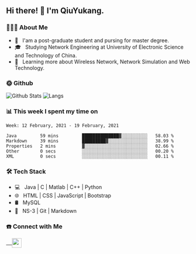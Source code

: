 <h2> Hi there! 👋 I'm QiuYukang.</h2>

<h3> 👨🏻‍💻 About Me </h3>

- 💼 &nbsp; I'am a post-graduate student and pursing for master degree.
- 🎓 &nbsp; Studying Network Engineering at University of Electronic Science and Technology of China.
- 🌱 &nbsp; Learning more about Wireless Network, Network Simulation and Web Technology.

<h3> 🌞 Github</h3>

![Github Stats](https://github-readme-stats-beta-lovat.vercel.app/api?username=QiuYukang&count_private=true&show_icons=true&hide=stars)
![Langs](https://github-readme-stats-beta-lovat.vercel.app/api/top-langs/?username=QiuYukang&count_private=true&layout=compact)

<h3> 📊 This week I spent my time on</h3>

<!--START_SECTION:waka-->
```text
Week: 12 February, 2021 - 19 February, 2021

Java         59 mins         ██████████████▓░░░░░░░░░░   58.03 % 
Markdown     39 mins         █████████▓░░░░░░░░░░░░░░░   38.99 % 
Properties   2 mins          ▓░░░░░░░░░░░░░░░░░░░░░░░░   02.66 % 
Other        0 secs          ░░░░░░░░░░░░░░░░░░░░░░░░░   00.20 % 
XML          0 secs          ░░░░░░░░░░░░░░░░░░░░░░░░░   00.11 % 
```
<!--END_SECTION:waka-->

<h3>🛠 Tech Stack</h3>

- 💻 &nbsp; Java | C | Matlab | C++ | Python
- 🌐 &nbsp; HTML | CSS | JavaScript | Bootstrap
- 🛢  &nbsp; MySQL
- 🔧 &nbsp; NS-3 | Git | Markdown

<h3> ☎️ Connect with Me </h3>

<a href="mailto:b612n@qq.com">
   &nbsp;  &nbsp;
  <img align="center" width="26px" src="https://github.com/TheDudeThatCode/TheDudeThatCode/blob/master/Assets/Gmail.svg" />
</a>
